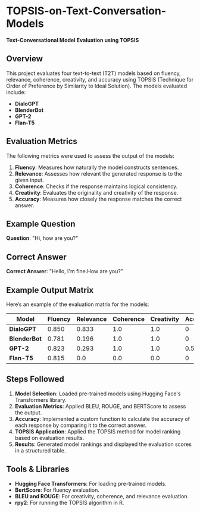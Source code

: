 # TOPSIS-on-Text-Conversation-Models
**Text-Conversational Model Evaluation using TOPSIS**

## Overview
This project evaluates four text-to-text (T2T) models based on fluency, relevance, coherence, creativity, and accuracy using TOPSIS (Technique for Order of Preference by Similarity to Ideal Solution). The models evaluated include:

- **DialoGPT**
- **BlenderBot**
- **GPT-2**
- **Flan-T5**

## Evaluation Metrics
The following metrics were used to assess the output of the models:

1. **Fluency**: Measures how naturally the model constructs sentences.
2. **Relevance**: Assesses how relevant the generated response is to the given input.
3. **Coherence**: Checks if the response maintains logical consistency.
4. **Creativity**: Evaluates the originality and creativity of the response.
5. **Accuracy**: Measures how closely the response matches the correct answer.

## Example Question
**Question**: "Hi, how are you?"

## Correct Answer
**Correct Answer**: "Hello, I'm fine.How are you?"

## Example Output Matrix
Here’s an example of the evaluation matrix for the models:

| Model          | Fluency | Relevance | Coherence | Creativity | Accuracy |  
|----------------|---------|-----------|-----------|------------|----------|  
| **DialoGPT**   | 0.850   | 0.833     | 1.0       | 1.0        | 0        |  
| **BlenderBot** | 0.781   | 0.196     | 1.0       | 1.0        | 0        |  
| **GPT-2**      | 0.823   | 0.293     | 1.0       | 1.0        | 0.5      |  
| **Flan-T5**    | 0.815   | 0.0       | 0.0       | 0.0        | 0        |  

## Steps Followed
1. **Model Selection**: Loaded pre-trained models using Hugging Face's Transformers library.
2. **Evaluation Metrics**: Applied BLEU, ROUGE, and BERTScore to assess the output.
3. **Accuracy**: Implemented a custom function to calculate the accuracy of each response by comparing it to the correct answer.
4. **TOPSIS Application**: Applied the TOPSIS method for model ranking based on evaluation results.
5. **Results**: Generated model rankings and displayed the evaluation scores in a structured table.

## Tools & Libraries
- **Hugging Face Transformers**: For loading pre-trained models.
- **BertScore**: For fluency evaluation.
- **BLEU and ROUGE**: For creativity, coherence, and relevance evaluation.
- **rpy2**: For running the TOPSIS algorithm in R.
